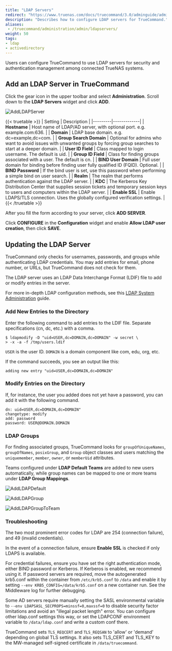 ```yaml
---
title: "LDAP Servers"
redirect: "https://www.truenas.com/docs/truecommand/3.0/adminguide/admin/ldapservers/"
description: "Describes how to configure LDAP servers for TrueCommand."
aliases:
 - /truecommand/administration/admin/ldapservers/
weight: 50
tags:
- ldap
- activedirectory
---
```


Users can configure TrueCommand to use LDAP servers for security and authentication management among connected TrueNAS systems.

## Add an LDAP Server in TrueCommand

Click the gear icon in the upper toolbar and select **Administration**. Scroll down to the **LDAP Servers** widget and click **ADD**.

![AddLDAPServer](/images/TrueCommand/Administration/AddLDAPServerScreen.png "Add LDAP Servers")

{{< truetable >}}
| Setting | Description |
|---------|-------------|
| **Hostname** | Host name of LDAP/AD server, with optional port. e.g. example.com:636. |
| **Domain** | LDAP base domain. e.g. dc=example,dc=com. |
| **Group Search Domain** | Optional for admins who want to avoid issues with unwanted groups by forcing group searches to start at a deeper domain. |
| **User ID Field** | Class mapped to login username. The default is uid. |
| **Group ID Field** | Class for finding groups associated with a user. The default is cn. |
| **BIND User Domain** | Full user domain for binding before finding user fully qualified ID (FQID). Optional. |
| **BIND Password** | If the bind user is set, use this password when performing a simple bind on user search. |
| **Realm** | The realm that performs authentication against the LDAP server. |
| **KDC** | The Kerberos Key Distribution Center that supplies session tickets and temporary session keys to users and computers within the LDAP server. |
| **Enable SSL** | Enable LDAPS/TLS connection. Uses the globally configured verification settings. |
{{< /truetable >}}

After you fill the form according to your server, click **ADD SERVER**.

Click **CONFIGURE** in the **Configuration** widget and enable **Allow LDAP user creation**, then click **SAVE**.

## Updating the LDAP Server

TrueCommand only checks for usernames, passwords, and groups while authenticating LDAP credentials. You may add entries for email, phone number, or URLs, but TrueCommand does not check for them.

The LDAP server uses an LDAP Data Interchange Format (LDIF) file to add or modify entries in the server.

For more in-depth LDAP configuration methods, see this [LDAP System Administration](https://www.oreilly.com/library/view/ldap-system-administration/1565924916/ch04s05.html) guide.

### Add New Entries to the Directory

Enter the following command to add entries to the LDIF file. Separate specifications (cn, dc, etc.) with a comma.

```
$ ldapmodify -D "uid=USER,dc=DOMAIN,dc=DOMAIN" -w secret \
> -x -a -f /tmp/users.ldif
```

`USER` is the user ID.
`DOMAIN` is a domain component like com, edu, org, etc.

If the command succeeds, you see an output like this:

`adding new entry "uid=USER,dc=DOMAIN,dc=DOMAIN"`

### Modify Entries on the Directory

If, for instance, the user you added does not yet have a password, you can add it with the following command.

```
dn: uid=USER,dc=DOMAIN,dc=DOMAIN"
changetype: modify
add: password
password: USER@DOMAIN.DOMAIN
```

### LDAP Groups

For finding associated groups, TrueCommand looks for `groupOfUniqueNames`, `groupOfNames`, `posixGroup`, and `Group` object classes and users matching the `uniquemember`, `member`, `owner`, or `memberUid` attributes.

Teams configured under **LDAP Default Teams** are added to new users automatically, while group names can be mapped to one or more teams under **LDAP Group Mappings**.

![AddLDAPDefault](/images/TrueCommand/Administration/AddLDAPDefault.png "Add Default Teams")

![AddLDAPGroup](/images/TrueCommand/Administration/AddLDAPGroup.png "Add LDAP Group")

![AddLDAPGroupToTeam](/images/TrueCommand/Administration/AddLDAPGroupToTeam.png "Tie LDAP Group to Team")


### Troubleshooting

The two most prominent error codes for LDAP are 254 (connection failure), and 49 (invalid credentials).

In the event of a connection failure, ensure **Enable SSL** is checked if only LDAPS is available.

For credential failures, ensure you have set the right authentication mode, either BIND password or Kerberos.
If Kerberos is enabled, we recommend using it.
If password servers are required, move the autogenerated krb5.conf within the container from `/etc/krb5.conf` to `/data` and enable it by setting `--env KRB5_CONFIG=/data/krb5.conf` on a new container run. See the Middleware log for further debugging.

Some AD servers require manually setting the SASL environmental variable to `--env LDAPSASL_SECPROPS=minssf=0,maxssf=0` to disable security factor limitations and avoid an "illegal packet length" error.
You can configure other ldap.conf settings this way, or set the LDAPCONF environment variable to `/data/ldap.conf` and write a custom conf there.

TrueCommand sets `TLS_REQCERT` and `TLS_REQSAN` to 'allow' or 'demand' depending on global TLS settings. It also sets TLS_CERT and TLS_KEY to the MW-managed self-signed certificate in `/data/truecommand`.
